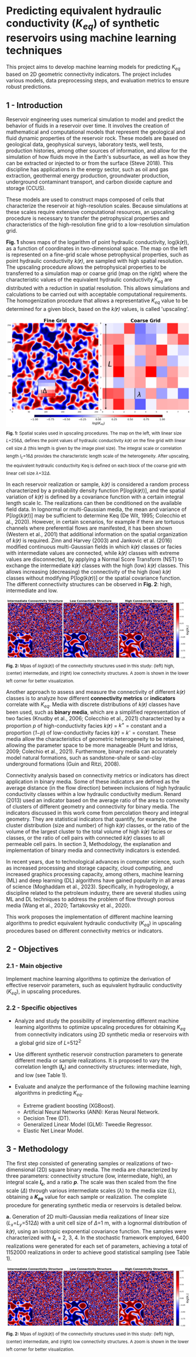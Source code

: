 # Predicting equivalent hydraulic conductivity (_K<sub>eq</sub>_) of synthetic reservoirs using machine learning techniques

This project aims to develop machine learning models for predicting _K<sub>eq</sub>_ based on 2D geometric connectivity indicators. The project includes various models, data preprocessing steps, and evaluation metrics to ensure robust predictions.

## **1 - Introduction**
Reservoir engineering uses numerical simulation to model and predict the behavior of fluids in a reservoir over time. It involves the creation of mathematical and computational models that represent the geological and fluid dynamic properties of the reservoir rock. These models are based on geological data, geophysical surveys, laboratory tests, well tests, production histories, among other sources of information, and allow for the simulation of how fluids move in the Earth's subsurface, as well as how they can be extracted or injected to or from the surface (Steve 2018). This discipline has applications in the energy sector, such as oil and gas extraction, geothermal energy production, groundwater production, underground contaminant transport, and carbon dioxide capture and storage (CCUS).

These models are used to construct maps composed of cells that characterize the reservoir at high-resolution scales. Because simulations at these scales require extensive computational resources, an upscaling procedure is necessary to transfer the petrophysical properties and characteristics of the high-resolution fine grid to a low-resolution simulation grid.

**Fig. 1** shows maps of the logarithm of point hydraulic conductivity, log(*k(**r**)*), as a function of coordinates in two-dimensional space. The map on the left is represented on a fine-grid scale whose petrophysical properties, such as point hydraulic conductivity *k(**r**)*, are sampled with high spatial resolution. The upscaling procedure allows the petrophysical properties to be transferred to a simulation map or coarse grid (map on the right) where the characteristic values ​​of the equivalent hydraulic conductivity *K<sub>eq<sub/>* are distributed with a reduction in spatial resolution. This allows simulations and calculations to be carried out with acceptable computational requirements. The homogenization procedure that allows a representative *K<sub>eq<sub/>* value to be determined for a given block, based on the *k(**r**)* values, is called 'upscaling'.

![upscaling](plots/01_upscaling_seismic.png)<sub>**Fig. 1:** Spatial scales used in upscaling procedures. The map on the left, with linear size *L*=256*Δ*, defines the point values ​​of hydraulic conductivity *k(**r**)* on the fine grid with linear cell size *Δ* (this length is given by the image pixel size). The integral scale or correlation length *l<sub>c<sub/>*=16*Δ* provides the characteristic length scale of the heterogeneity. After upscaling, the equivalent hydraulic conductivity Keq is defined on each block of the coarse grid with linear cell size *λ*=32*Δ*.

In each reservoir realization or sample, *k(**r**)* is considered a random process characterized by a probability density function P[*log*(*k(**r**)*)], and the spatial variation of *k(**r**)* is defined by a covariance function with a certain integral length scale lc. The realizations can then be conditioned on the available field data. In lognormal or multi-Gaussian media, the mean and variance of P[*log*(*k(**r**)*)] may be sufficient to determine Keq (De Wit, 1995; Colecchio et al., 2020). However, in certain scenarios, for example if there are tortuous channels where preferential flows are manifested, it has been shown (Western et al., 2001) that additional information on the spatial organization of *k(**r**)* is required. Zinn and Harvey (2003) and Jankovic et al. (2016) modified continuous multi-Gaussian fields in which *k(**r**)* classes or facies with intermediate values ​​are connected, while *k(**r**)* classes with extreme values ​​are disconnected, by applying a Normal Score Transform (NST) to exchange the intermediate *k(**r**)* classes with the high (low) *k(**r**)* classes. This allows increasing (decreasing) the connectivity of the high (low) *k(**r**)* classes without modifying P[*log*(*k(**r**)*)] or the spatial covariance function. The different connectivity structures can be observed in **Fig. 2**: high, intermediate and low.

![connectivity](plots/03_conectivity_st_3.png) <sub>**Fig. 2:** Mpas of *log*(*k(**r**)*) of the connectivity structures used in this study: (left) high, (center) intermediate, and (right) low connectivity structures. A zoom is shown in the lower left corner for better visualization.

Another approach to assess and measure the connectivity of different *k(**r**)* classes is to analyze how different **connectivity metrics** or **indicators** correlate with _K<sub>eq</sub>_. Media with discrete distributions of *k(**r**)* classes have been used, such as **binary media**, which are a simplified representation of two facies (Knudby et al., 2006; Colecchio et al., 2021) characterized by a proportion *p* of high-conductivity facies *k(**r**)*  = *k<sup>+</sup>* = constant and a proportion (*1*−*p*) of low-conductivity facies *k(**r**)*  = *k<sup>-</sup>* = constant. These media allow the characteristics of geometric heterogeneity to be retained, allowing the parameter space to be more manageable (Hunt and Idriss, 2009; Colechio et al., 2021). Furthermore, binary media can accurately model natural formations, such as sandstone-shale or sand-clay underground formations (Guin and Ritzi, 2008). 

Connectivity analysis based on connectivity metrics or indicators has direct application in binary media. Some of these indicators are defined as the average distance (in the flow direction) between inclusions of high hydraulic conductivity classes within a low hydraulic conductivity medium. Renard (2013) used an indicator based on the average ratio of the area to convexity of clusters of different geometry and connectivity for binary media. The indicators discussed in this work come from percolation theory and integral geometry. They are statistical indicators that quantify, for example, the cluster distribution (size and number) of high *k(**r**)* classes, or the ratio of the volume of the largest cluster to the total volume of high *k(**r**)* facies or classes, or the ratio of cell pairs with connected *k(**r**)* classes to all permeable cell pairs. In section 3, Methodology, the explanation and implementation of binary media and connectivity indicators is extended.

In recent years, due to technological advances in computer science, such as increased processing and storage capacity, cloud computing, and increased graphics processing capacity, among others, machine learning (ML) and deep learning (DL) algorithms have gained popularity in all areas of science (Moghaddam et al., 2023). Specifically, in hydrogeology, a discipline related to the petroleum industry, there are several studies using ML and DL techniques to address the problem of flow through porous media (Wang et al., 2020; Tartakovsky et al., 2020).

This work proposes the implementation of different machine learning algorithms to predict equivalent hydraulic conductivity (_K<sub>eq</sub>_) in upscaling procedures based on different connectivity metrics or indicators.


## **2 - Objectives**
### **2.1 - Main objective**
Implement machine learning algorithms to optimize the derivation of effective reservoir parameters, such as equivalent hydraulic conductivity (_K<sub>eq</sub>_), in upscaling procedures.

### **2.2 - Specific objectives**
  - Analyze and study the possibility of implementing different machine learning algorithms to optimize upscaling procedures for obtaining _K<sub>eq</sub>_ from connectivity indicators using 2D synthetic media or reservoirs with a global grid size of *L*=512<sup>2<sup/>.
    
  - Use different synthetic reservoir construction parameters to generate different media or sample realizations. It is proposed to vary the correlation length (__*l<sub>c<sub/>*__) and connectivity structures: intermediate, high, and low (see Table 1).
    
  - Evaluate and analyze the performance of the following machine learning algorithms in predicting _K<sub>eq</sub>_.
    
    - Extreme gradient boosting (XGBoost).
    - Artificial Neural Networks (ANN): Keras Neural Network.
    - Decision Tree (DT).
    - Generalized Linear Model (GLM): Tweedie Regressor.
    - Elastic Net Linear Model.


## **3 - Methodology**
The first step consisted of generating samples or realizations of two-dimensional (2D) square binary media. The media are characterized by three parameters: connectivity structure (low, intermediate, high), an integral scale __*l<sub>c<sub/>*__, and a ratio __*p*__. The scale was then scaled from the fine scale (*Δ*) through various intermediate scales (*λ*) to the media size (*L*), obtaining a __*K<sub>eq<sub/>*__ value for each sample or realization. The complete procedure for generating synthetic media or reservoirs is detailed below.

  **a.** Generation of 2D multi-Gaussian media realizations of linear size (*L<sub>x<sub/>*=*L<sub>y<sub/>*=512*Δ*) with a unit cell size of *Δ*=1 m, with a lognormal distribution of *k(**r**)*, using an isotropic exponential covariance function. The samples were characterized with __*l<sub>c<sub/>*__ = 2, 3, 4. In the stochastic framework employed, 6400 realizations were generated for each set of parameters, achieving a total of 1152000 realizations in order to achieve good statistical sampling (see Table 1).

 ![table_1](plots/03_conectivity_st_3.png) <sub>**Fig. 2:** Mpas of *log*(*k(**r**)*) of the connectivity structures used in this study: (left) high, (center) intermediate, and (right) low connectivity structures. A zoom is shown in the lower left corner for better visualization.   



